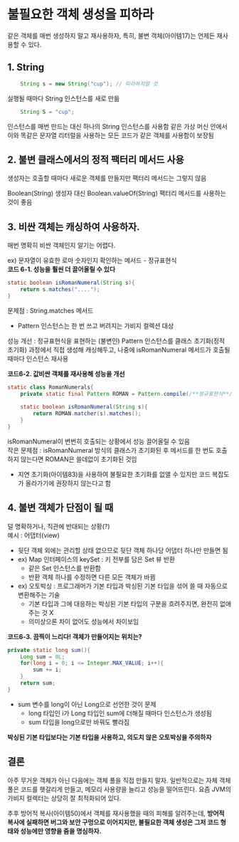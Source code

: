 # 불필요한 객체 생성을 피하라
같은 객체를 매번 생성하지 말고 재사용하자,
특히, 불변 객체(아이템17)는 언제든 재사용할 수 있다.

## 1. String
```java
    String s = new String("cup"); // 따라하지말 것
```
실행될 때마다 String 인스턴스를 새로 만듦

```java
    String S = "cup";
```
인스턴스를 매번 만드는 대신 하나의 String 인스턴스를 사용함
같은 가상 머신 안에서 이와 똑같은 문자열 리터럴을 사용하는 모든 코드가 같은 객체를 사용함이 보장됨

## 2. 불변 클래스에서의 정적 팩터리 메서드 사용
생성자는 호출할 때마다 새로운 객체를 만들지만 팩터리 메서드는 그렇지 않음

Boolean(String) 생성자 대신 Boolean.valueOf(String) 팩터리 메서드를 사용하는 것이 좋음

## 3. 비싼 객체는 캐싱하여 사용하자.
매번 명확히 비싼 객체인지 알기는 어렵다.

ex) 문자열이 유효한 로마 숫자인지 확인하는 메서드 - 정규표현식<br>
**코드 6-1. 성능을 훨씬 더 끌어올릴 수 있다**
```java
static boolean isRomanNumeral(String s){
    return s.matches("....");
}
```
문제점 : String.matches 메서드
- Pattern 인스턴스는 한 번 쓰고 버려지는 가비지 컬렉션 대상<br>

성능 개선 : 정규표현식을 표현하는 (불변인) Pattern 인스턴스를 클래스 초기화(정적 초기화) 과정에서 직접 생성해 캐싱해두고,
나중에 isRomanNumeral 메서드가 호출될 때마다 인스턴스 재사용

**코드6-2. 값비싼 객체를 재사용해 성능을 개선**
```java
static class RomanNumerals{
    private static final Pattern ROMAN = Pattern.compile(/**정규표현식**/);
    
    static boolean isRomanNumeral(String s){
        return ROMAN.matcher(s).matches();
    }
}
```
isRomanNumeral이 번번히 호출되는 상황에서 성능 끌어올릴 수 있음<br>
작은 문제점 : isRomanNumeral 방식의 클래스가 초기화된 후 메서드를 한 번도 호출하지 않는다면 ROMAN은 쓸데없이 초기화된 것임
- 지연 초기화(아이템83)을 사용하여 불필요한 초기화를 없앨 수 있지만 코드 복잡도가 올라가기에 권장하지 않는다고 함

## 4. 불변 객체가 단점이 될 때
덜 명확하거나, 직관에 반대되는 상황(?)<br>
예시 : 어댑터(view)
- 뒷단 객체 외에는 관리할 상태 없으므로 뒷단 객체 하나당 어댑터 하나만 만들면 됨
- ex) Map 인터페이스의 keySet : 키 전부를 담은 Set 뷰 반환
  - 같은 Set 인스턴스를 반환함
  - 반환 객체 하나를 수정하면 다른 모든 객체가 바뀜
- ex) 오토박싱 : 프로그래머가 기본 타입과 박싱된 기본 타입을 섞어 쓸 때 자동으로 변환해주는 기술
  - 기본 타입과 그에 대응하는 박싱된 기본 타입의 구분을 흐려주지면, 완전히 없애주는 것 X
  - 의미상으론 차이 없어도 성능에서 차이보임
  
**코드6-3. 끔찍이 느리다! 객체가 만들어지는 위치는?**
```java
private static long sum(){
    Long sum = 0L;
    for(long i = 0; i <= Integer.MAX_VALUE; i++){
        sum += i;
    }
    return sum;
}
```
- sum 변수를 long이 아닌 Long으로 선언한 것이 문제
  - long 타입인 i가 Long 타입인 sum에 더해질 때마다 인스턴스가 생성됨
  - sum 타입을 long으로만 바꿔도 빨라짐

**박싱된 기본 타입보다는 기본 타입을 사용하고, 의도치 않은 오토박싱을 주의하자**

## 결론
아주 무거운 객체가 아닌 다음에는 객체 풀을 직접 만들지 말자.
일반적으로는 자체 객체 풀은 코드를 헷갈리게 만들고, 메모리 사용량을 늘리고 성능을 떨어뜨린다. 
요즘 JVM의 가비지 컬렉터는 상당히 잘 최적화되어 있다.

추후 방어적 복사(아이템50)에서 객체를 재사용했을 때의 피해를 알려주는데,
**방어적 복사에 실패하면 버그와 보안 구멍으로 이어지지만, 불필요한 객체 생성은 그저 코드 형태와 성능에만 영향을 줌을 명심하자.**